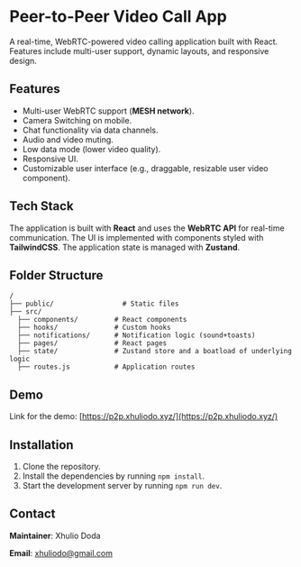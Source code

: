 # Peer-to-Peer Video Call App

A real-time, WebRTC-powered video calling application built with React. Features include multi-user support, dynamic layouts, and responsive design.

## Features

- Multi-user WebRTC support (**MESH network**).
- Camera Switching on mobile.
- Chat functionality via data channels.
- Audio and video muting.
- Low data mode (lower video quality).
- Responsive UI.
- Customizable user interface (e.g., draggable, resizable user video component).

## Tech Stack

The application is built with **React** and uses the **WebRTC API** for real-time communication. The UI is implemented with components styled with **TailwindCSS**.
The application state is managed with **Zustand**.

## Folder Structure

```
/
├── public/                 # Static files
├── src/
  ├── components/         # React components
  ├── hooks/              # Custom hooks
  ├── notifications/      # Notification logic (sound+toasts)
  ├── pages/              # React pages
  ├── state/              # Zustand store and a boatload of underlying logic
  ├── routes.js           # Application routes
```

## Demo

Link for the demo: [https://p2p.xhuliodo.xyz/](https://p2p.xhuliodo.xyz/)

## Installation

1. Clone the repository.
2. Install the dependencies by running `npm install`.
3. Start the development server by running `npm run dev`.

## Contact

**Maintainer**: Xhulio Doda

**Email**: xhuliodo@gmail.com
